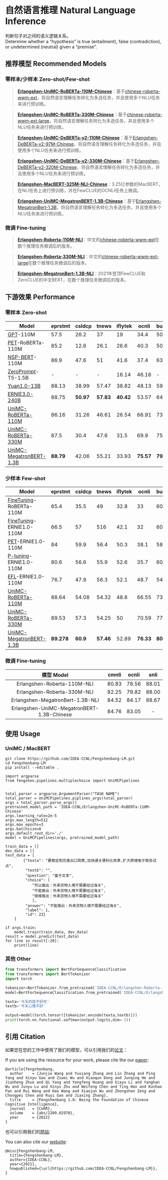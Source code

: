 # 自然语言推理 Natural Language Inference

判断句子对之间的语义逻辑关系。  
Determine whether a “hypothesis” is true (entailment), false (contradiction), or undetermined (neutral) given a “premise”.

## 推荐模型 Recommended Models

### 零样本/少样本  Zero-shot/Few-shot

> [**Erlangshen-UniMC-RoBERTa-110M-Chinese**](https://huggingface.co/IDEA-CCNL/Erlangshen-UniMC-RoBERTa-110M-Chinese)：基于[chinese-roberta-wwm-ext](https://huggingface.co/hfl/chinese-roberta-wwm-ext)，将自然语言理解任务转化为多选任务，并且使用多个NLU任务来进行预训练。

> [**Erlangshen-UniMC-RoBERTa-330M-Chinese**](https://huggingface.co/IDEA-CCNL/Erlangshen-UniMC-RoBERTa-330M-Chinese)：基于[chinese-roberta-wwm-ext-large](https://huggingface.co/hfl/chinese-roberta-wwm-ext-large)，将自然语言理解任务转化为多选任务，并且使用多个NLU任务来进行预训练。

> [**Erlangshen-UniMC-DeBERTa-v2-110M-Chinese**](https://huggingface.co/IDEA-CCNL/Erlangshen-UniMC-DeBERTa-v2-110M-Chinese)：基于[Erlangshen-DeBERTa-v2-97M-Chinese](https://huggingface.co/IDEA-CCNL/Erlangshen-DeBERTa-v2-97M-Chinese)，将自然语言理解任务转化为多选任务，并且使用多个NLU任务来进行预训练。

> [**Erlangshen-UniMC-DeBERTa-v2-330M-Chinese**](https://huggingface.co/IDEA-CCNL/Erlangshen-UniMC-DeBERTa-v2-330M-Chinese)：基于[Erlangshen-DeBERTa-v2-320M-Chinese](https://huggingface.co/IDEA-CCNL/Erlangshen-DeBERTa-v2-320M-Chinese)，将自然语言理解任务转化为多选任务，并且使用多个NLU任务来进行预训练。

> [**Erlangshen-MacBERT-325M-NLI-Chinese**](https://huggingface.co/IDEA-CCNL/Erlangshen-MacBERT-325M-NLI-Chinese)：3.25亿参数的MacBERT，在NLI任务上进行预训练，并在FewCLUE的OCNLI任务上微调。

> [**Erlangshen-UniMC-MegatronBERT-1.3B-Chinese**](https://huggingface.co/IDEA-CCNL/Erlangshen-UniMC-MegatronBERT-1.3B-Chinese)：基于[Erlangshen-MegatronBert-1.3B](https://huggingface.co/IDEA-CCNL/Erlangshen-MegatronBert-1.3B)，将自然语言理解任务转化为多选任务，并且使用多个NLU任务来进行预训练。


### 微调  Fine-tuning

> [**Erlangshen-Roberta-110M-NLI**](https://huggingface.co/IDEA-CCNL/Erlangshen-Roberta-110M-NLI)：中文的[chinese-roberta-wwm-ext](https://huggingface.co/hfl/chinese-roberta-wwm-ext)在数个推理任务微调后的版本。

> [**Erlangshen-Roberta-330M-NLI**](https://huggingface.co/IDEA-CCNL/Erlangshen-Roberta-330M-NLI)：中文的[chinese-roberta-wwm-ext-large](https://huggingface.co/hfl/chinese-roberta-wwm-ext)在数个推理任务微调后的版本。

> [**Erlangshen-MegatronBert-1.3B-NLI**](https://huggingface.co/IDEA-CCNL/Erlangshen-MegatronBert-1.3B-NLI)：2021年登顶FewCLUE和ZeroCLUE的中文BERT，在数个推理任务微调后的版本。


## 下游效果 Performance

### 零样本 Zero-shot

| Model         | eprstmt   | csldcp    | tnews     | iflytek   | ocnli     | bustm    | chid     | csl      | wsc       | Avg       |
|---------------|-----------|-----------|-----------|-----------|-----------|----------|----------|----------|-----------|-----------|
| [GPT](https://arxiv.org/pdf/2107.07498.pdf)-110M      | 57.5      | 26.2      | 37        | 19        | 34.4      | 50       | 65.6     | 50.1     | 50.3      | 43.4      |
| [PET](https://arxiv.org/pdf/2107.07498.pdf)-RoBERTa-110M      | 85.2      | 12.6      | 26.1      | 26.6      | 40.3      | 50.6     | 57.6     | 52.2     | 54.7      | 45.1      |
| [NSP-BERT](https://arxiv.org/abs/2109.03564)-110M      | 86.9      | 47.6      | 51        | 41.6      | 37.4      | 63.4     | 52       | **64.4** | 59.4      | 55.96     |
| [ZeroPrompt](https://arxiv.org/abs/2201.06910)-T5-1.5B    | -         | -         | -         | 16.14     | 46.16     | -        | -        | -        | 47.98     | -         |
|  [Yuan1.0-13B](https://arxiv.org/abs/2110.04725)  | 88.13     | 38.99     | 57.47     | 38.82     | 48.13     | 59.38    | 86.14    | 50       | 38.99     | 56.22     |
| [ERNIE3.0-240B](https://arxiv.org/abs/2107.02137) | 88.75     | **50.97** | **57.83** | **40.42** | 53.57     | 64.38    | 87.13    | 56.25    | 53.46     | 61.41     |
| [UniMC-RoBERTa-110M](https://huggingface.co/IDEA-CCNL/Erlangshen-UniMC-RoBERTa-110M-Chinese)    | 86.16     | 31.26     | 46.61     | 26.54     | 66.91     | 73.34    | 66.68    | 50.09    | 53.66     | 55.7      |
| [UniMC-RoBERTa-330M](https://huggingface.co/IDEA-CCNL/Erlangshen-UniMC-RoBERTa-330M-Chinese)     | 87.5      | 30.4      | 47.6      | 31.5      | 69.9      | 75.9     | 78.17    | 49.5     | 60.55     | 59.01     |
| [UniMC-MegatronBERT-1.3B](https://huggingface.co/IDEA-CCNL/Erlangshen-UniMC-MegatronBERT-1.3B-Chinese)     | **88.79** | 42.06     | 55.21     | 33.93     | **75.57** | **79.5** | **89.4** | 50.25    | **66.67** | **64.53** |

### 少样本 Few-shot

| Model      | eprstmt    | csldcp   | tnews     | iflytek  | ocnli     | bustm     | chid      | csl      | wsc       | Avg       |
|------------|------------|----------|-----------|----------|-----------|-----------|-----------|----------|-----------|-----------|
| [FineTuning](https://arxiv.org/pdf/2107.07498.pdf)-RoBERTa-110M  | 65.4       | 35.5     | 49        | 32.8     | 33        | 60.7      | 14.9      | 50       | 55.6      | 44.1      |
| [FineTuning](https://arxiv.org/pdf/2107.07498.pdf)-ERNIE1.0-110M | 66.5 | 57   | 516  | 42.1 | 32   | 60.4 | 15    | 60.1 | 50.3 | 48.34 |
| [PET](https://arxiv.org/pdf/2107.07498.pdf)-ERNIE1.0-110M        | 84   | 59.9 | 56.4 | 50.3 | 38.1 | 58.4 | 40.6  | 61.1 | 58.7 | 56.39 |
| [P-tuning](https://arxiv.org/pdf/2107.07498.pdf)-ERNIE1.0-110M   | 80.6 | 56.6 | 55.9 | 52.6 | 35.7 | 60.8 | 39.61 | 51.8 | 55.7 | 54.37 |
| [EFL](https://arxiv.org/pdf/2107.07498.pdf)-ERNIE1.0-110M        | 76.7 | 47.9 | 56.3 | 52.1 | 48.7 | 54.6 | 30.3  | 52.8 | 52.3 | 52.7  |
| [UniMC-RoBERTa-110M](https://huggingface.co/IDEA-CCNL/Erlangshen-UniMC-RoBERTa-110M-Chinese) | 88.64      | 54.08    | 54.32     | 48.6     | 66.55     | 73.76     | 67.71     | 52.54    | 59.92     | 62.86     |
| [UniMC-RoBERTa-330M](https://huggingface.co/IDEA-CCNL/Erlangshen-UniMC-RoBERTa-330M-Chinese) | 89.53      | 57.3     | 54.25     | 50       | 70.59     | 77.49     | 78.09     | 55.73    | 65.16     | 66.46     |
| [UniMC-MegatronBERT-1.3B](https://huggingface.co/IDEA-CCNL/Erlangshen-UniMC-MegatronBERT-1.3B-Chinese) | **89.278** | **60.9** | **57.46** | 52.89    | **76.33** | **80.37** | **90.33** | 61.73    | **79.15** | **72.05** |

### 微调  Fine-tuning

|    模型 Model   | cmnli    |  ocnli  | snli    |
| :--------:    | :-----:  | :----:  | :-----:   |
| Erlangshen-Roberta-110M-NLI | 80.83     |   78.56    | 88.01    |
| Erlangshen-Roberta-330M-NLI | 82.25      |   79.82    | 88.00 | 
| Erlangshen-MegatronBert-1.3B-NLI | 84.52      |   84.17    | 88.67      | 
| Erlangshen-UniMC-MegatronBERT-1.3B-Chinese | 84.76      |   83.05   | -      | 

## 使用 Usage

### UniMC / MacBERT
```shell
git clone https://github.com/IDEA-CCNL/Fengshenbang-LM.git
cd Fengshenbang-LM
pip install --editable .
```


```python3
import argparse
from fengshen.pipelines.multiplechoice import UniMCPipelines


total_parser = argparse.ArgumentParser("TASK NAME")
total_parser = UniMCPipelines.piplines_args(total_parser)
args = total_parser.parse_args()
pretrained_model_path = 'IDEA-CCNL/Erlangshen-UniMC-RoBERTa-110M-Chinese'
args.learning_rate=2e-5
args.max_length=512
args.max_epochs=3
args.batchsize=8
args.default_root_dir='./'
model = UniMCPipelines(args, pretrained_model_path)

train_data = []
dev_data = []
test_data = [
        {"texta": "要稳定和完善出口政策,加快通关便利化改革,扩大跨境电子商务试点", 
         "textb": "", 
         "question": "基于文本", 
         "choice": [
            "可以推出：外来货物入境不需要经过海关", 
            "不能推出：外来货物入境不需要经过海关", 
            "很难推出：外来货物入境不需要经过海关"
            ], 
         "answer": "不能推出：外来货物入境不需要经过海关", 
         "label": 1, 
         "id": 23}
    ]

if args.train:
    model.train(train_data, dev_data)
result = model.predict(test_data)
for line in result[:20]:
    print(line)

```

### 其他 Other
``` python
from transformers import BertForSequenceClassification
from transformers import BertTokenizer
import torch

tokenizer=BertTokenizer.from_pretrained('IDEA-CCNL/Erlangshen-Roberta-110M-NLI')
model=BertForSequenceClassification.from_pretrained('IDEA-CCNL/Erlangshen-Roberta-110M-NLI')

texta='今天的饭不好吃'
textb='今天心情不好'

output=model(torch.tensor([tokenizer.encode(texta,textb)]))
print(torch.nn.functional.softmax(output.logits,dim=-1))
```

## 引用 Citation

如果您在您的工作中使用了我们的模型，可以引用我们的[论文](https://arxiv.org/abs/2209.02970)：

If you are using the resource for your work, please cite the our [paper](https://arxiv.org/abs/2209.02970):

```text
@article{fengshenbang,
  author    = {Junjie Wang and Yuxiang Zhang and Lin Zhang and Ping Yang and Xinyu Gao and Ziwei Wu and Xiaoqun Dong and Junqing He and Jianheng Zhuo and Qi Yang and Yongfeng Huang and Xiayu Li and Yanghan Wu and Junyu Lu and Xinyu Zhu and Weifeng Chen and Ting Han and Kunhao Pan and Rui Wang and Hao Wang and Xiaojun Wu and Zhongshen Zeng and Chongpei Chen and Ruyi Gan and Jiaxing Zhang},
  title     = {Fengshenbang 1.0: Being the Foundation of Chinese Cognitive Intelligence},
  journal   = {CoRR},
  volume    = {abs/2209.02970},
  year      = {2022}
}
```

也可以引用我们的[网站](https://github.com/IDEA-CCNL/Fengshenbang-LM/):

You can also cite our [website](https://github.com/IDEA-CCNL/Fengshenbang-LM/):

```text
@misc{Fengshenbang-LM,
  title={Fengshenbang-LM},
  author={IDEA-CCNL},
  year={2021},
  howpublished={\url{https://github.com/IDEA-CCNL/Fengshenbang-LM}},
}
```
